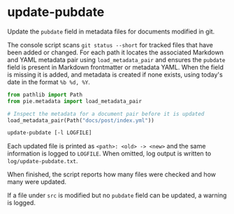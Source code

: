# update-pubdate

Update the `pubdate` field in metadata files for documents modified in git.

The console script scans `git status --short` for tracked files that have been
added or changed. For each path it locates the associated Markdown and YAML
metadata pair using `load_metadata_pair` and ensures the `pubdate` field is
present in Markdown frontmatter or metadata YAML. When the field is missing it
is added, and metadata is created if none exists, using today's date in the
format `%b %d, %Y`.

```python
from pathlib import Path
from pie.metadata import load_metadata_pair

# Inspect the metadata for a document pair before it is updated
load_metadata_pair(Path("docs/post/index.yml"))
```

```bash
update-pubdate [-l LOGFILE]
```

Each updated file is printed as `<path>: <old> -> <new>` and the same
information is logged to `LOGFILE`. When omitted, log output is written to
`log/update-pubdate.txt`.

When finished, the script reports how many files were checked and how many were
updated.

If a file under `src` is modified but no `pubdate` field can be updated, a
warning is logged.
